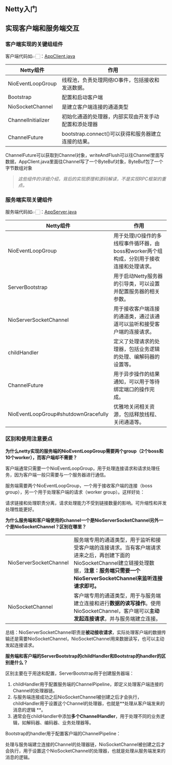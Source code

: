 ## Netty入门

## 实现客户端和服务端交互

### 客户端实现的关键组组件

客户端代码如👉🏻：[AppClient.java](..%2Flite-rpc-demo%2Flite-rpc-demo%2Fsrc%2Fmain%2Fjava%2Forg%2Fexample%2Frpc%2Fnetty%2FAppClient.java)

| Netty组件            | 作用                                  |
|--------------------|-------------------------------------|
| NioEventLoopGroup  | 线程池，负责处理网络IO事件，包括接收和发送数据。           |
| Bootstrap          | 配置和启动客户端                            |
| NioSocketChannel   | 是建立客户端连接的通道类型                       |
| ChannelInitializer | 初始化通道的处理器，内部实现由开发手动配置和添处理器          |
| ChannelFuture      | bootstrap.connect()可以获得和服务器建立连接的结果。 |

ChannelFuture可以获取到Channel对象，writeAndFlush可以往Channel里面写数据，AppClient.java里面往Channel写了一个ByteBuf对象，ByteBuf包了一个字节数组对象



> *这些组件的详细介绍，背后的实现原理和源码解读，不是实现RPC框架的重点。*

### 服务端实现关键组件

服务端代码如👉🏻：[AppServer.java](..%2Flite-rpc-demo%2Flite-rpc-demo%2Fsrc%2Fmain%2Fjava%2Forg%2Fexample%2Frpc%2Fnetty%2FAppServer.java)

| Netty组件                              | 作用                                                  |
|--------------------------------------|-----------------------------------------------------|
| NioEventLoopGroup                    | 用于处理I/O操作的多线程事件循环器，由boss和worker两个组构成，分别用于接收连接和处理请求。 |
| ServerBootstrap                      | 用于启动Netty服务器的引导类，可以设置并配置服务器的相关参数。                   |
| NioServerSocketChannel               | 用于接收客户端连接的通道类，通过该通道可以监听和接受客户端的连接请求。                 |
| childHandler                         | 定义了处理请求的处理器，包括业务逻辑的处理、编解码器的设置等。                     |
| ChannelFuture                        | 用于异步操作的结果通知，可以用于等待绑定端口的操作完成。                        |
| NioEventLoopGroup#shutdownGracefully | 优雅地关闭相关资源，包括释放线程、关闭通道等。                             |

### 区别和使用注意要点

**为什么netty实现的服务端的NioEventLoopGroup需要两个group（2个boss和10个worker），而客户端却不需要？**

客户端通常只需要一个NioEventLoopGroup，用于处理连接请求和请求处理任务，因为客户端一般只需要与一个服务器进行通信。

服务端需要两个NioEventLoopGroup，一个用于接收客户端的连接（boss group），另一个用于处理客户端的请求（worker group）。这样好处：

请求链接和处理职责分离，请求处理能力不受到链接数量的影响。可升缩性和并发处理性能更好。

**为什么服务端和客户端使用的channel一个是NioServerSocketChannel另外一个是NioSocketChannel？区别在哪里？**

|                        |                                                                                                                       |
|------------------------|-----------------------------------------------------------------------------------------------------------------------|
| NioServerSocketChannel | 服务端专用的通道类型，用于监听和接受客户端的连接请求。当有客户端请求进来之后，再创建下面的NioSocketChannel建立链接处理数据，**注意：服务端只需要一个NioServerSocketChannel来监听连接请求即可。** |
| NioSocketChannel       | 客户端专用的通道类型，用于与服务端建立连接和进行**数据的读写操作**。使用NioSocketChannel，客户端可以**主动发起连接请求**，并与服务端建立连接。                                   |

总结：NioServerSocketChannel职责是**被动接收请求**，实际处理客户端的数据传输还是需要NioSocketChannel，NioSocketChannel用来数据读写，也可以主动发起连接请求。

**服务端和客户端的ServerBootstrap的childHandler和Bootstrap的handler的区别是什么？**

区别主要在于用途和配置，ServerBootstrap用于创建服务器端：

1. childHandler用于配置服务端的ChannelPipeline，即定义处理客户端连接的Channel的处理器链。
2. 与服务端连接成功之后NioSocketChannel被创建之后才会执行，childHandler用于设置这个Channel的处理器，也就是**处理从客户端发来的消息的逻辑
   **。
3. 通常会在childHandler中添加**多个ChannelHandler**，用于处理不同的业务逻辑，如解码器、编码器、业务处理器等。

Bootstrap的handler用于配置客户端的ChannelPipeline：

处理与服务端建立连接的Channel的处理器链，NioSocketChannel被创建之后才会执行，用于设置这个NioSocketChannel的处理器，也就是处理从服务端发来的消息的逻辑。







